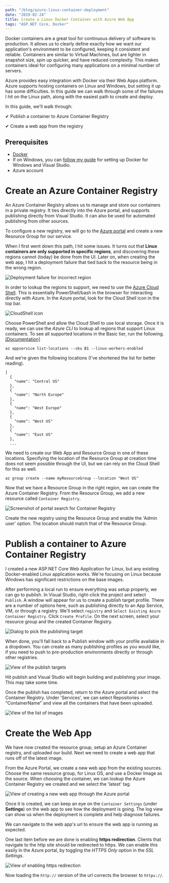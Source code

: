 ```yaml
---
path: "/blog/azure-linux-container-deployment"
date: "2019-02-24"
title: Create a Linux Docker Container with Azure Web App
tags: "ASP.NET Core, Docker"
---
```


Docker containers are a great tool for continuous delivery of software to production. It allows us to clearly define exactly how we want our application's environment to be configured, keeping it consistent and reliable. Containers are similar to Virtual Machines, but are lighter in snapshot size, spin up quicker, and have reduced complexity. This makes containers ideal for configuring many applications on a minimal number of servers.

Azure provides easy integration with Docker via their Web Apps platform. Azure supports hosting containers on Linux and Windows, but setting it up has some difficulties. In this guide we can walk through some of the failures I hit on the Linux path, along with the easiest path to create and deploy.

In this guide, we'll walk through:

✔ Publish a container to Azure Container Registry

✔ Create a web app from the registry

## Prerequisites

- [Docker](https://www.docker.com/)
- If on Windows, you can [follow my guide](./aspnet-docker) for setting up Docker for Windows and Visual Studio.
- Azure account

# Create an Azure Container Registry

An Azure Container Registry allows us to manage and store our containers in a private registry. It ties directly into the Azure portal, and supports publishing directly from Visual Studio. It can also be used for automated publishing from other sources.

To configure a new registry, we will go to the [Azure portal](https://portal.azure.com) and create a new Resource Group for our service.

When I first went down this path, I hit some issues. It turns out that **Linux containers are only supported in specific regions**, and discovering these regions cannot (today) be done from the UI. Later on, when creating the web app, I hit a deployment failure that tied back to the resource being in the wrong region.

![Deployment failure for incorrect region](./deployment-failed.PNG)

In order to lookup the regions to support, we need to use the [Azure Cloud Shell](https://azure.microsoft.com/en-us/features/cloud-shell/). This is essentially PowerShell/bash in the browser for interacting directly with Azure. In the Azure portal, look for the Cloud Shell icon in the top bar.

![CloudShell icon](./cloudshell.PNG)

Choose PowerShell and allow the Cloud Shell to use local storage. Once it is ready, we can use the *Azure CLI* to lookup all regions that support Linux containers. To see all supported locations in the Basic tier, run the following. [[Documentation]](https://docs.microsoft.com/en-us/cli/azure/appservice?view=azure-cli-latest#az-appservice-list-locations)

```
az appservice list-locations --sku B1 --linux-workers-enabled
```

And we're given the following locations (I've shortened the list for better reading).

```
[
  {
    "name": "Central US"
  },
  {
    "name": "North Europe"
  },
  {
    "name": "West Europe"
  },
  {
    "name": "West US"
  },
  {
    "name": "East US"
  },
  ...
```

We need to create our Web App and Resource Group in one of these locations. Specifying the location of the Resource Group at creation time does not seem possible through the UI, but we can rely on the Cloud Shell for this as well.

```
az group create --name myResourceGroup --location "West US"
```

Now that we have a Resource Group in the right region, we can create the Azure Container Registry. From the Resource Group, we add a new resource called `Container Registry`.

![Screenshot of portal search for Container Registry](./search-container-registry.PNG)

Create the new registry using the Resource Group and enable the 'Admin user' option. The location should match that of the Resource Group.

# Publish a container to Azure Container Registry

I created a new ASP.NET Core Web Application for Linux, but any existing Docker-enabled Linux application works. We're focusing on Linux because Windows has significant restrictions on the base images.

After performing a local run to ensure everything was setup properly, we can go to publish. In Visual Studio, right-click the project and select `Publish`. A window will appear for us to create a publish target profile. There are a number of options here, such as publishing directly to an App Service, VM, or through a registry. We'll select `registry` and `Select Existing Azure Container Registry`. Click `Create Profile`. On the next screen, select your resource group and the created Container Registry.

![Dialog to pick the publishing target](./pick-publish-target.PNG)

When done, you'll fall back to a Publish window with your profile available in a dropdown. You can create as many publishing profiles as you would like, if you need to push to pre-production environments directly or through other registries.

![View of the publish targets](./publish-view.PNG)

Hit publish and Visual Studio will begin building and publishing your image. This may take some time.

Once the publish has completed, return to the Azure portal and select the Container Registry. Under 'Services', we can select Repositories > "ContainerName" and view all the containers that have been uploaded.

![View of the list of images](./repo-list.PNG)

# Create the Web App

We have now created the resource group, setup an Azure Container registry, and uploaded our build. Next we need to create a web app that runs off of the latest image.

From the Azure Portal, we create a new web app from the existing sources. Choose the same resource group, for Linux OS, and use a Docker Image as the source. When choosing the container, we can lookup the Azure Container Registry we created and we select the 'latest' tag.

![View of creating a new web app through the Azure portal](./new-web-app.PNG)

Once it is created, we can keep an eye on the `Container Settings` (under **Settings**) on the web app to see how the deployment is going. The log view can show us when the deployment is complete and help diagnose failures.

We can navigate to the web app's url to ensure the web app is running as expected.

One last item before we are done is enabling **https redirection**. Clients that navigate to the http site should be redirected to https. We can enable this easily in the Azure portal, by toggling the *HTTPS Only* option in the *SSL Settings*.

![View of enabling https redirection](./https-only.PNG)

Now loading the `http://` version of the url corrects the browser to `https://`. 